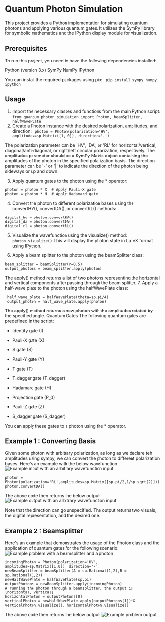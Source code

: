 # Quantum Photon Simulation
This project provides a Python implementation for simulating quantum photons and applying various quantum gates. It utilizes the SymPy library for symbolic mathematics and the IPython display module for visualization.
## Prerequisites
To run this project, you need to have the following dependencies installed:

Python (version 3.x)
SymPy
NumPy
IPython

You can install the required packages using pip:
``` pip install sympy numpy ipython```
## Usage

1. Import the necessary classes and functions from the main Python script:
```from quantum_photon_simulation import Photon, beamSplitter, halfWavePlate```
2. Create a Photon instance with the desired polarization, amplitudes, and direction:
``` photon = Photon(polarization='HV', amplitudes=sp.Matrix([1, 0]), direction='-')```


The polarization parameter can be 'HV', 'DA', or 'RL' for horizontal/vertical, diagonal/anti-diagonal, or right/left circular polarization, respectively. The amplitudes parameter should be a SymPy Matrix object containing the amplitudes of the photon in the specified polarization basis. The direction parameter can be '-' or '|' to indicate the direction of the photon being sideways or up and down.

3. Apply quantum gates to the photon using the * operator:
```
photon = photon * X  # Apply Pauli-X gate
photon = photon * H  # Apply Hadamard gate
```
4. Convert the photon to different polarization bases using the convertHV(), convertDA(), or convertRL() methods:
```
digital_hv = photon.convertHV()
digital_da = photon.convertDA()
digital_rl = photon.convertRL()
```
5. Visualize the wavefunction  using the visualize() method:
```photon.visualize()```
This will display the photon state in LaTeX format using IPython.

6. Apply a beam splitter to the photon using the beamSplitter class:
```
beam_splitter = beamSplitter(r=0.5)
output_photons = beam_splitter.apply(photon)
```
The apply() method returns a list of two photons representing the horizontal and vertical components after passing through the beam splitter.
7. Apply a half-wave plate to the photon using the halfWavePlate class:
```
 half_wave_plate = halfWavePlate(theta=sp.pi/4)
 output_photon = half_wave_plate.apply(photon)
 ```
The apply() method returns a new photon with the amplitudes rotated by the specified angle.
Quantum Gates
The following quantum gates are predefined in the script:

- Identity gate (I)
- Pauli-X gate (X)
- S gate (S)
- Pauli-Y gate (Y)
- T gate (T)
- T_dagger gate (T_dagger)

- Hadamard gate (H)
- Projection gate (P_0)
- Pauli-Z gate (Z)
- S_dagger gate (S_dagger)

You can apply these gates to a photon using the * operator.
## Example 1 : Converting Basis
Given some photon with arbitrary polarization, as long as we declare teh amplitudes using sympy, we can convert the photon to different polarization bases. Here's an example with the below wavefunction
![Example input with an arbitrary wavefunction input](example1Input.png)

```
photon = Photon(polarization='RL',amplitudes=sp.Matrix([sp.pi/2,1/sp.sqrt(2)]))
photon.convertDA()
```
The above code then returns the below output:
![Example output with an arbitrary wavefunction input](example1.png)

Note that the direction can go unspecified. The output returns two visuals, the digital representation, and the desired one.

## Example 2 : Beamsplitter
Here's an example that demonstrates the usage of the Photon class and the application of quantum gates for the following scenario:
![Example problem with a beamsplitter and a photon](example.png)

```
incomingPhoton = Photon(polarization='HV', amplitudes=sp.Matrix([1,0]), direction='-')
newBeamSplitter = beamSplitter(A = sp.Rational(1,2),B = sp.Rational(1,2))
newHalfWavePlate = halfWavePlate(sp.pi)
outputPhotons = newBeamSplitter.apply(incomingPhoton)
# running the photon through a beamsplitter, the output is [horizontal, vertical]
horizontalPhoton = outputPhotons[0]
verticalPhoton = newHalfWavePlate.apply(outputPhotons[1])*X
verticalPhoton.visualize(), horizontalPhoton.visualize()
```
The above code then returns the below output:
![Example problem output](exampleOutput.png)

